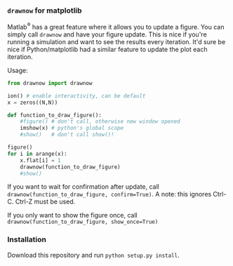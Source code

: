 
### `drawnow` for matplotlib

Matlab<sup>®</sup> has a great feature where it allows you to update a figure. You can
simply call `drawnow` and have your figure update. This is nice if you're
running a simulation and want to see the results every iteration. It'd sure be
nice if Python/matplotlib had a similar feature to update the plot each
iteration.


Usage:
    
```python
from drawnow import drawnow

ion() # enable interactivity, can be default
x = zeros((N,N))

def function_to_draw_figure():
    #figure() # don't call, otherwise new window opened
    imshow(x) # python's global scope
    #show()   # don't call show()!

figure()
for i in arange(x):
    x.flat[i] = 1
    drawnow(function_to_draw_figure)
    #show()
```

If you want to wait for confirmation after update, call `drawnow(function_to_draw_figure, confirm=True)`. A note: this ignores Ctrl-C. Ctrl-Z must be used.

If you only want to show the figure once, call
`drawnow(function_to_draw_figure, show_once=True)`

### Installation
Download this repository and run `python setup.py install`.
